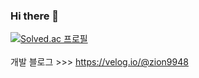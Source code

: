 ### Hi there 👋<br>

[![Solved.ac
프로필](http://mazassumnida.wtf/api/generate_badge?boj=tldhs0522)](https://solved.ac/tldhs0522)
<br/><br/>
개발 블로그 >>> https://velog.io/@zion9948
<!--
**SionBackEnd/sionBackEnd** is a ✨ _special_ ✨ repository because its `README.md` (this file) appears on your GitHub profile.

Here are some ideas to get you started:

- 🔭 I’m currently working on ...
- 🌱 I’m currently learning ...
- 👯 I’m looking to collaborate on ...
- 🤔 I’m looking for help with ...
- 💬 Ask me about ...
- 📫 How to reach me: ...
- 😄 Pronouns: ...
- ⚡ Fun fact: ...
-->
